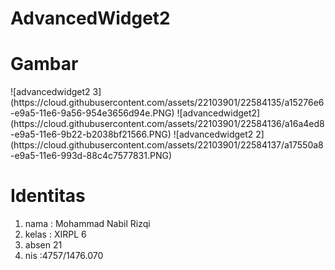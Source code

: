 # AdvancedWidget2

<h1> Gambar </h1>
![advancedwidget2 3](https://cloud.githubusercontent.com/assets/22103901/22584135/a15276e6-e9a5-11e6-9a56-954e3656d94e.PNG)
![advancedwidget2](https://cloud.githubusercontent.com/assets/22103901/22584136/a16a4ed8-e9a5-11e6-9b22-b2038bf21566.PNG)
![advancedwidget2 2](https://cloud.githubusercontent.com/assets/22103901/22584137/a17550a8-e9a5-11e6-993d-88c4c7577831.PNG)


<h1> Identitas </h1>
<ol>
<li> nama : Mohammad Nabil Rizqi </li>
<li> kelas : XIRPL 6 </li>
<li> absen 21</li>
<li> nis :4757/1476.070 </li>
</ol>
